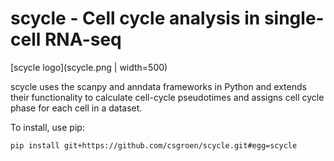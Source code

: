# scycle - Cell cycle analysis in single-cell RNA-seq

[scycle logo](scycle.png | width=500)

scycle uses the scanpy and anndata frameworks in Python and extends their
functionality to calculate cell-cycle pseudotimes and assigns cell cycle phase
for each cell in a dataset.

To install, use pip:

`pip install git+https://github.com/csgroen/scycle.git#egg=scycle`
